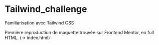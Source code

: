 # Tailwind_challenge
Familiarisation avec Tailwind CSS

Première reproduction de maquette trouvée sur Frontend Mentor, en full HTML. (-> index.html)
